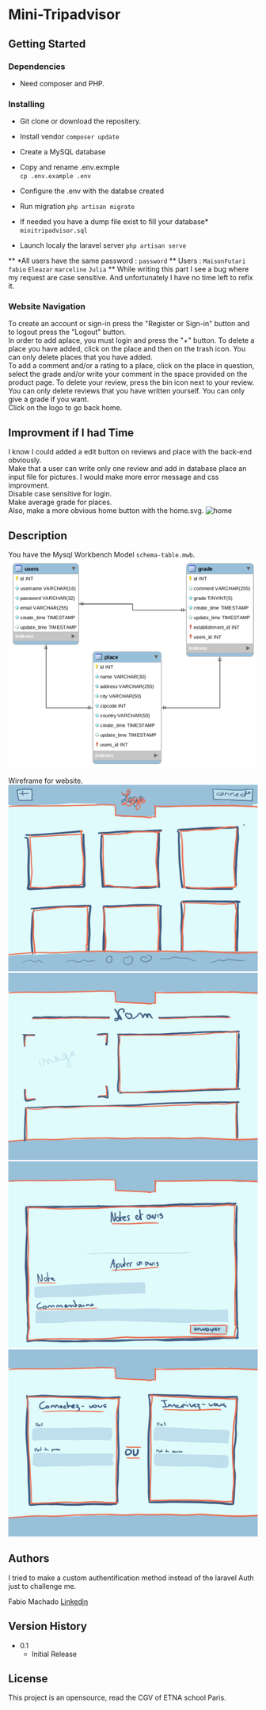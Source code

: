 # Mini-Tripadvisor

## Getting Started

### Dependencies

* Need composer and PHP. 

### Installing

* Git clone or download the repositery.

* Install vendor 
            ```
            composer update
            ```

* Create a MySQL database

* Copy and rename .env.exmple  
        ```
        cp .env.example .env
        ```

* Configure the .env with the databse created

* Run migration
        ```
        php artisan migrate
        ```

* If needed you have a dump file exist to fill your database\*
        ```
        minitripadvisor.sql
        ```

* Launch localy the laravel server
        ```
        php artisan serve
        ```

** \*All users have the same password : ``password``
** Users : 
``MaisonFutari``
``fabio``
``Eleazar``
``marceline``
``Julia``
** While writing this part I see a bug where my request are case sensitive. And unfortunately I have no time left to refix it.

### Website Navigation

To create an account or sign-in press the "Register or Sign-in" button and to logout press the "Logout" button.  
In order to add aplace, you must login and press the "+" button. To delete a place you have added, click on the place and then on the trash icon. You can only delete places that you have added.  
To add a comment and/or a rating to a place, click on the place in question, select the grade and/or write your comment in the space provided on the product page. To delete your review, press the bin icon next to your review. You can only delete reviews that you have written yourself. You can only give a grade if you want.  
Click on the logo to go back home. 

## Improvment if I had Time

I know I could added a edit button on reviews and place with the back-end obviously.  
Make that a user can write only one review and add in database place an input file for pictures.
I would make more error message and css improvment.  
Disable case sensitive for login.  
Make average grade for places.  
Also, make a more obvious home button with the home.svg. ![home](home.svg)

## Description

You have the Mysql Workbench Model ``schema-table.mwb``.
![schema-table](schema-table.png)  
  
Wireframe for website.  
![desgin1](design1.jpeg)
![desgin2](design2.jpeg)
![desgin3](design3.jpeg)
![desgin4](design4.jpeg)

## Authors

I tried to make a custom authentification method instead of the laravel Auth just to challenge me.

Fabio Machado   [Linkedin](https://www.linkedin.com/in/fabio-aires-machado/)

## Version History

* 0.1
    * Initial Release

## License

This project is an opensource, read the CGV of ETNA school Paris.

